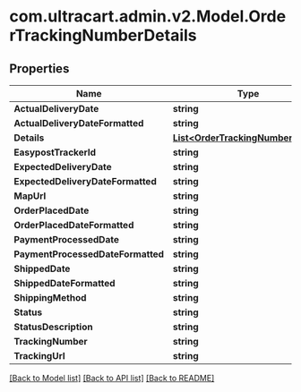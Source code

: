 
# com.ultracart.admin.v2.Model.OrderTrackingNumberDetails

## Properties

Name | Type | Description | Notes
------------ | ------------- | ------------- | -------------
**ActualDeliveryDate** | **string** |  | [optional] 
**ActualDeliveryDateFormatted** | **string** |  | [optional] 
**Details** | [**List&lt;OrderTrackingNumberDetail&gt;**](OrderTrackingNumberDetail.md) |  | [optional] 
**EasypostTrackerId** | **string** |  | [optional] 
**ExpectedDeliveryDate** | **string** |  | [optional] 
**ExpectedDeliveryDateFormatted** | **string** |  | [optional] 
**MapUrl** | **string** |  | [optional] 
**OrderPlacedDate** | **string** |  | [optional] 
**OrderPlacedDateFormatted** | **string** |  | [optional] 
**PaymentProcessedDate** | **string** |  | [optional] 
**PaymentProcessedDateFormatted** | **string** |  | [optional] 
**ShippedDate** | **string** |  | [optional] 
**ShippedDateFormatted** | **string** |  | [optional] 
**ShippingMethod** | **string** |  | [optional] 
**Status** | **string** |  | [optional] 
**StatusDescription** | **string** |  | [optional] 
**TrackingNumber** | **string** |  | [optional] 
**TrackingUrl** | **string** |  | [optional] 

[[Back to Model list]](../README.md#documentation-for-models)
[[Back to API list]](../README.md#documentation-for-api-endpoints)
[[Back to README]](../README.md)

